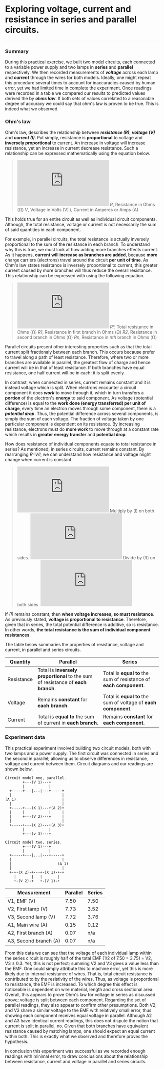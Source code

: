 # Exploring voltage, current and resistance in series and parallel circuits.
---

### Summary
During this practical exercise, we built two model circuits, each connected to a variable power supply and two lamps in **series** and **parallel** respectively. We then recorded measurements of **_voltage_** across each lamp and **_current_** through the wires for both models. Ideally, one might repeat this procedure several times to account for inaccuracies caused by human error, yet we had limited time in complete the experiment. Once readings were recorded in a table we compared our results to predicted values derived the by **_ohms law_**. If both sets of values correlated to a reasonable degree of accuracy we could say that ohm's law is proven to be true. This is indeed what we observed.

### Ohm's law
Ohm's law, describes the relationship between **_resistance \(R\)_**, **_voltage (V)_** and **_current (I)_**. Put simply, resistance is **proportional** to voltage and **inversely proportional** to current. An increase in voltage will increase resistance, yet an increase in current decrease resistance. Such a relationship can be expressed mathematically using the equation below.
> ![R=V/C](https://latex.codecogs.com/gif.latex?%5Clarge%20R%20%3D%20%5Cfrac%7BV%7D%7BI%7D) 
_R_, Resistance in Ohms (Ω)
_V_, Voltage in Volts (V)
_I_, Current in Amperes or Amps (A)

This holds true for an entire circuit as well as individual circuit components.
Although, the total resistance, voltage or current is not necessarily the sum of said quantities in each component. 

For example, in parallel circuits, the total resistance is actually inversely proportional to the sum of the resistance in each branch. To understand why this is true, we must look at how adding more branches effects current. As it happens, **current will increase as branches are added**, because **more** charge carriers (electrons) travel around the circuit **per unit of time**. As Ohm's law states resistance is inversely proportional to current, this greater current caused by more branches will thus reduce the overall resistance. This relationship can be expressed with using the following equation.
> ![1/R*=1/R1+1/R2...+1/Rn](https://latex.codecogs.com/gif.latex?%5Clarge%20%5Cfrac%7B1%7D%7BR_*%7D%3D%5Cfrac%7B1%7D%7BR_1%7D&plus;%5Cfrac%7B1%7D%7BR_2%7D%5Ccdots&plus;%5Cfrac%7B1%7D%7BR_n%7D)
_R_*, Total resistance in Ohms (Ω)
_R1_, Resistance in first branch in Ohms (Ω)
_R2_, Resistance in second branch in Ohms (Ω)
_Rn_, Resistance in _nth_ branch in Ohms (Ω)

Parallel circuits present other interesting properties such as that the total current split fractionaly between each branch. This occurs because prefer to travel along a path of least resistance. Therefore, where two or more branches are available in parallel, the greatest flow of charge and hence current will be in that of least resistance. If both branches have equal resistance, one half current will be in each; it is split evenly.

In contrast, when connected in series, current remains constant and it is instead voltage which is split. When electrons encounter a circuit component it does **_work_** to move through it, which in turn transfers a **portion** of the electron's **energy** to said component. As voltage (potential difference) is equal to the **work done (energy transferred) per unit of charge**, every time an electron moves through some component, there is a **_potential drop_**. Thus, the potential difference across several components, is simply the sum of each voltage. The fraction of voltage taken by one particular component is dependent on its resistance. By increasing resistance, electrons must do **more work** to move through at a constant rate which results in **greater energy transfer** and **potential drop**.

How does resistance of individual components equate to total resistance in series?
As mentioned, in series circuits, current remains constant. By rearranging _R=V/I_, we can understand how resistance and voltage might change when current is constant.
> ![R=I/V](https://latex.codecogs.com/gif.latex?R%3D%5Cfrac%7BV%7D%7BI%7D)
Multiply by (I) on both sides.
    ![V=IR](https://latex.codecogs.com/gif.latex?V%3DIR)
Divide by \(R\) on both sides.
![I=V/R](https://latex.codecogs.com/gif.latex?I%3D%5Cfrac%7BV%7D%7BR%7D)

If _(I)_ remains constant, then **when voltage increases, so must resistance**. As previously stated, **voltage is proportional to resistance**. Therefore, given that in series, the total potential difference is additive, so is resistance. In other words, **the total resistance is the sum of individual component resistances**.

The table below summaries the properties of resistance, voltage and current, in parallel and series circuits.

| Quantity   | Parallel | Series |
|------------|----------|--------|
| Resistance | Total is **inversely proportional** to the sum of resistance of **each branch**. | Total is **equal to** the sum of resistance of **each component**.
| Voltage    | Remains **constant** for **each branch**. | Total is **equal to** the sum of voltage of **each component**. |
| Current | Total is **equal to** the sum of current in **each branch**. | Remains **constant** for **each component**.

### Experiment data
This practical experiment involved building two circuit models, both with two lamps and a power supply. The first circuit was connected in series and the second in parallel; allowing us to observe differences in resistance, voltage and current between them. Circuit diagrams and our readings are shown below.

```
Circuit model one, parallel.
        +---(V 1)---+
        |           |
  +-----+---|...|---+-----+
  |                       |
(A 1)                     |
  |                       |
  +-----+---(X 1)---+(A 2)+
  |     |           |     |
  |     +---(V 2)---+     |
  |                       |
  +-----+---(X 2)---+(A 3)+
        |           |
        +---(v 3)---+
        
Circuit model two, series.
        +---(V 1)---+
        |           |
  +-----+---|...|---+-----+
  |                       |
  |                     (A 1)
  |                       |
  +-+-(X 2)-+---+-(X 1)-+-+ 
    |       |   |       |
    +-(V 2)-+   +-(V 1)-+
```

| Measurement           | Parallel | Series |
|-----------------------|----------|--------|
| V1, EMF (V)           | 7.50     | 7.50   |
| V2, First lamp (V)    | 7.73     | 3.52   |
| V3, Second lamp (V)   | 7.72     | 3.76   |
| A1, Main wire (A)     | 0.15     | 0.12   |
| A2, First branch (A)  | 0.07     | n/a    |
| A3, Second branch (A) | 0.07     | n/a    |

From this data we can see that the voltage of each individual lamp within the series circuit is roughly half of the total EMF (1/2 of 7.50 = 3.75) = V2, V3 ± 0.3. Yet, this is not perfect; summing V2 and V3 gives a value less than the EMF. One could simply attribute this to machine error, yet this is more likely due to internal resistance of wires. That is, total circuit resistance is contributed to by the resistivity of the wires. Thus, as voltage is proportional to resistance, the EMF is increased. To which degree this effect is noticeable is dependent on wire material, length and cross sectional area. Overall, this appears to prove Ohm's law for voltage in series as discussed above; voltage is split between each component.
Regarding the set of parallel readings, they also appear to confirm other presumptions. Both V2, and V3 share a similar voltage to the EMF with relatively small error, thus showing each component receives equal voltage in parallel. Although A2 and A3 have identical current readings, this does not dispute the notion that current is split in parallel, no. Given that both branches have equivalent resistance caused by matching lamps, one should expect an equal current within both. This is exactly what we observed and therefore proves the hypothesis.

In conclusion this experiment was successful as we recorded enough readings with minimal error, to draw conclusions about the relationship between resistance, current and voltage in parallel and series circuits.


